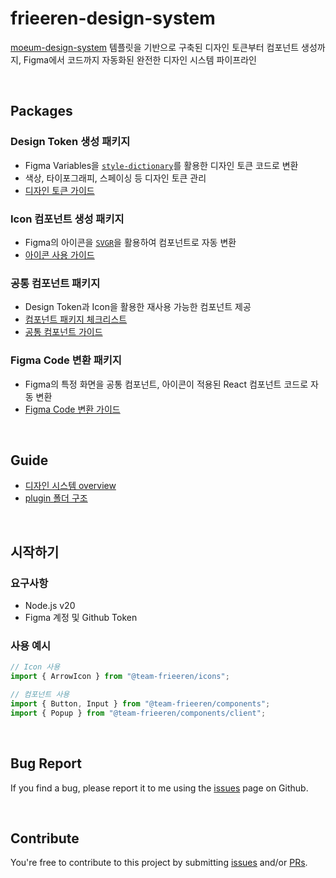 # frieeren-design-system

[moeum-design-system](https://github.com/team-moeum/moeum-design-system) 템플릿을 기반으로 구축된 디자인 토큰부터 컴포넌트 생성까지, Figma에서 코드까지 자동화된 완전한 디자인 시스템 파이프라인

<br />

## Packages

### Design Token 생성 패키지

- Figma Variables을 [`style-dictionary`](https://amzn.github.io/style-dictionary/#/quick_start?id=node)를 활용한 디자인 토큰 코드로 변환
- 색상, 타이포그래피, 스페이싱 등 디자인 토큰 관리
- [디자인 토큰 가이드](./packages/figma-token/README.md)

### Icon 컴포넌트 생성 패키지

- Figma의 아이콘을 [`SVGR`](https://react-svgr.com/)을 활용하여 컴포넌트로 자동 변환
- [아이콘 사용 가이드](./packages/frieeren-icons/README.md)

### 공통 컴포넌트 패키지

- Design Token과 Icon을 활용한 재사용 가능한 컴포넌트 제공
- [컴포넌트 패키지 체크리스트](https://github.com/Frieeren/design-system/wiki/@team%E2%80%90frieeren-components-%EB%9D%BC%EC%9D%B4%EB%B8%8C%EB%9F%AC%EB%A6%AC-%EC%B2%B4%ED%81%AC%EB%A6%AC%EC%8A%A4%ED%8A%B8)
- [공통 컴포넌트 가이드](https://Frieeren.github.io/design-system/)

### Figma Code 변환 패키지

- Figma의 특정 화면을 공통 컴포넌트, 아이콘이 적용된 React 컴포넌트 코드로 자동 변환
- [Figma Code 변환 가이드](./packages/figma-componentgen-plugin/README.md)

<br />

## Guide
- [디자인 시스템 overview](https://github.com/Frieeren/design-system/wiki/%EB%94%94%EC%9E%90%EC%9D%B8-%EC%8B%9C%EC%8A%A4%ED%85%9C-%EA%B5%AC%EC%83%81)
- [plugin 폴더 구조](https://github.com/Frieeren/design-system/wiki/plugin-%ED%8F%B4%EB%8D%94-%EA%B5%AC%EC%A1%B0)

<br />

## 시작하기

### 요구사항

- Node.js v20
- Figma 계정 및 Github Token

### 사용 예시

```ts
// Icon 사용
import { ArrowIcon } from "@team-frieeren/icons";

// 컴포넌트 사용
import { Button, Input } from "@team-frieeren/components";
import { Popup } from "@team-frieeren/components/client";
```

<br />

## Bug Report

If you find a bug, please report it to me using the [issues](https://github.com/Frieeren/design-system/issues) page on Github.

<br />

## Contribute

You're free to contribute to this project by submitting [issues](https://github.com/Frieeren/design-system/issues) and/or [PRs](https://github.com/Frieeren/design-system/pulls).
